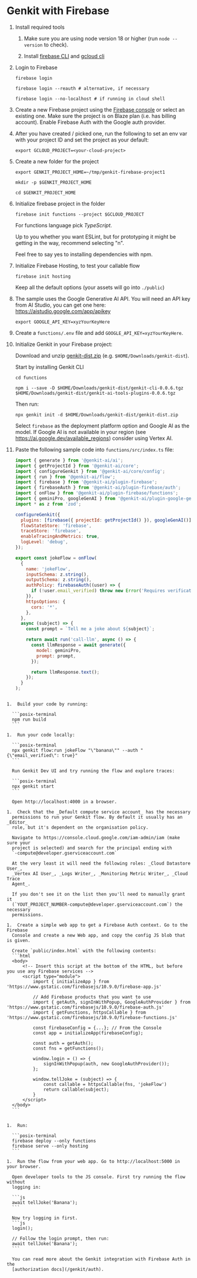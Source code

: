 # Genkit with Firebase

1.  Install required tools

    1.  Make sure you are using node version 18 or higher (run `node --version`
        to check).

    1.  Install [firebase CLI](https://firebase.google.com/docs/cli) and
        [gcloud cli](https://cloud.google.com/sdk/docs/install)

1.  Login to Firebase

    ```posix-terminal
    firebase login

    firebase login --reauth # alternative, if necessary

    firebase login --no-localhost # if running in cloud shell
    ```

1.  Create a new Firebase project using the [Firebase
    console](https://console.firebase.google.com/) or select an existing one.
    Make sure the project is on Blaze plan (i.e. has billing account). Enable
    Firebase Auth with the Google auth provider.

1.  After you have created / picked one, run the following to set an env var
    with your project ID and set the project as your default:

    ```posix-terminal
    export GCLOUD_PROJECT=<your-cloud-project>
    ```

1.  Create a new folder for the project

    ```posix-terminal
    export GENKIT_PROJECT_HOME=~/tmp/genkit-firebase-project1

    mkdir -p $GENKIT_PROJECT_HOME

    cd $GENKIT_PROJECT_HOME
    ```

1.  Initialize firebase project in the folder

    ```posix-terminal
    firebase init functions --project $GCLOUD_PROJECT
    ```

    For functions language pick _TypeScript_.

    Up to you whether you want ESLint, but for prototyping it might be getting
    in the way, recommend selecting "n".

    Feel free to say yes to installing dependencies with npm.

1.  Initialize Firebase Hosting, to test your callable flow

    ```posix-terminal
    firebase init hosting
    ```

    Keep all the default options (your assets will go into `./public`)

1.  The sample uses the Google Generative AI API. You will need an API key from
    AI Studio, you can get one here: https://aistudio.google.com/app/apikey

    ```posix-terminal
    export GOOGLE_API_KEY=xyzYourKeyHere
    ```

1.  Create a `functions/.env` file and add `GOOGLE_API_KEY=xyzYourKeyHere`.

1.  Initialize Genkit in your Firebase project:

    Download and unzip [genkit-dist.zip](https://bit.ly/genkit-dist) (e.g. `$HOME/Downloads/genkit-dist`).

    Start by installing Genkit CLI

    ```posix-terminal
    cd functions

    npm i --save -D $HOME/Downloads/genkit-dist/genkit-cli-0.0.6.tgz $HOME/Downloads/genkit-dist/genkit-ai-tools-plugins-0.0.6.tgz
    ```

    Then run:

    ```posix-terminal
    npx genkit init -d $HOME/Downloads/genkit-dist/genkit-dist.zip
    ```

    Select `firebase` as the deployment platform option and Google AI as the model. If Google AI is not available in your region (see https://ai.google.dev/available_regions) consider using Vertex AI.

1.  Paste the following sample code into `functions/src/index.ts` file:

    ```javascript
    import { generate } from '@genkit-ai/ai';
    import { getProjectId } from '@genkit-ai/core';
    import { configureGenkit } from '@genkit-ai/core/config';
    import { run } from '@genkit-ai/flow';
    import { firebase } from '@genkit-ai/plugin-firebase';
    import { firebaseAuth } from '@genkit-ai/plugin-firebase/auth';
    import { onFlow } from '@genkit-ai/plugin-firebase/functions';
    import { geminiPro, googleGenAI } from '@genkit-ai/plugin-google-genai';
    import * as z from 'zod';

    configureGenkit({
      plugins: [firebase({ projectId: getProjectId() }), googleGenAI()],
      flowStateStore: 'firebase',
      traceStore: 'firebase',
      enableTracingAndMetrics: true,
      logLevel: 'debug',
    });

    export const jokeFlow = onFlow(
      {
        name: 'jokeFlow',
        inputSchema: z.string(),
        outputSchema: z.string(),
        authPolicy: firebaseAuth((user) => {
          if (!user.email_verified) throw new Error('Requires verification!');
        }),
        httpsOptions: {
          cors: '*',
        },
      },
      async (subject) => {
        const prompt = `Tell me a joke about ${subject}`;

        return await run('call-llm', async () => {
          const llmResponse = await generate({
            model: geminiPro,
            prompt: prompt,
          });

          return llmResponse.text();
        });
      }
    );
    ```

````

1.  Build your code by running:

  ```posix-terminal
  npm run build
  ```

1.  Run your code locally:

  ```posix-terminal
  npx genkit flow:run jokeFlow "\"banana\"" --auth "{\"email_verified\": true}"
  ```

  Run Genkit Dev UI and try running the flow and explore traces:

  ```posix-terminal
  npx genkit start
  ```

  Open http://localhost:4000 in a browser.

1.  Check that the _Default compute service account_ has the necessary
  permissions to run your Genkit flow. By default it usually has an _Editor_
  role, but it's dependent on the organisation policy.

  Navigate to https://console.cloud.google.com/iam-admin/iam (make sure your
  project is selected) and search for the principal ending with
  `-compute@developer.gserviceaccount.com`

  At the very least it will need the following roles: _Cloud Datastore User_,
  _Vertex AI User_, _Logs Writer_, _Monitoring Metric Writer_, _Cloud Trace
  Agent_.

  If you don't see it on the list then you'll need to manually grant it
  (`YOUT_PROJECT_NUMBER-compute@developer.gserviceaccount.com`) the necessary
  permissions.

1.  Create a simple web app to get a Firebase Auth context. Go to the Firebase
  Console and create a new Web app, and copy the config JS blob that is given.

  Create `public/index.html` with the following contents:
  ```html
  <body>
      <!-- Insert this script at the bottom of the HTML, but before you use any Firebase services -->
      <script type="module">
          import { initializeApp } from 'https://www.gstatic.com/firebasejs/10.9.0/firebase-app.js'

          // Add Firebase products that you want to use
          import { getAuth, signInWithPopup, GoogleAuthProvider } from 'https://www.gstatic.com/firebasejs/10.9.0/firebase-auth.js'
          import { getFunctions, httpsCallable } from 'https://www.gstatic.com/firebasejs/10.9.0/firebase-functions.js'

          const firebaseConfig = {...}; // From the Console
          const app = initializeApp(firebaseConfig);

          const auth = getAuth();
          const fns = getFunctions();

          window.login = () => {
              signInWithPopup(auth, new GoogleAuthProvider());
          };

          window.tellJoke = (subject) => {
              const callable = httpsCallable(fns, 'jokeFlow')
              return callable(subject);
          }
      </script>
  </body>
  ```


1.  Run:

  ```posix-terminal
  firebase deploy --only functions
  firebase serve --only hosting
  ```

1.  Run the flow from your web app. Go to http://localhost:5000 in your browser.

  Open developer tools to the JS console. First try running the flow without
  logging in:

  ```js
  await tellJoke('Banana');
  ```

  Now try logging in first.
  ```js
  login();

  // Follow the login prompt, then run:
  await tellJoke('Banana');
  ```

  You can read more about the Genkit integration with Firebase Auth in the
  [authorization docs](/genkit/auth).
````
